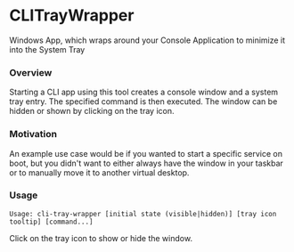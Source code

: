# CLITrayWrapper
 Windows App, which wraps around your Console Application to minimize it into the System Tray

### Overview
 Starting a CLI app using this tool creates a console window and a system tray entry. The specified command is then executed. The window can be hidden or shown by clicking on the tray icon.

### Motivation
 An example use case would be if you wanted to start a specific service on boot, but you didn't want to either always have the window in your taskbar or to manually move it to another virtual desktop.

### Usage
 ```
 Usage: cli-tray-wrapper [initial state (visible|hidden)] [tray icon tooltip] [command...]
 ```
 
 Click on the tray icon to show or hide the window.
